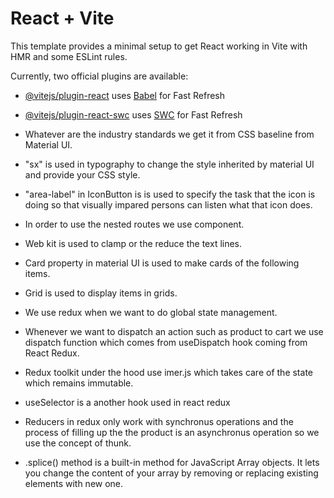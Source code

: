 # React + Vite

This template provides a minimal setup to get React working in Vite with HMR and some ESLint rules.

Currently, two official plugins are available:

- [@vitejs/plugin-react](https://github.com/vitejs/vite-plugin-react/blob/main/packages/plugin-react/README.md) uses [Babel](https://babeljs.io/) for Fast Refresh
- [@vitejs/plugin-react-swc](https://github.com/vitejs/vite-plugin-react-swc) uses [SWC](https://swc.rs/) for Fast Refresh

- Whatever are the industry standards we get it from CSS baseline from Material UI.
- "sx" is used in typography to change the style inherited by material UI and provide your CSS style.
- "area-label" in IconButton is is used to specify the task that the icon is doing so that visually impared persons can listen what that icon does.
- In order to use the nested routes we use <Outlet/> component.
- Web kit is used to clamp or the reduce the text lines.
- Card property in material UI is used to make cards of the following items.
- Grid is used to display items in grids.
- We use redux when we want to do global state management.
- Whenever we want to dispatch an action such as product to cart we use dispatch function which comes from useDispatch hook coming from React Redux.
- Redux toolkit under the hood use imer.js which takes care of the state which remains immutable.
- useSelector is a another hook used in react redux
- Reducers in redux only work with synchronus operations and the process of filling up the the product is an asynchronus operation so we use the concept of thunk.
- .splice() method is a built-in method for JavaScript Array objects. It lets you change the content of your array by removing or replacing existing elements with new one.
